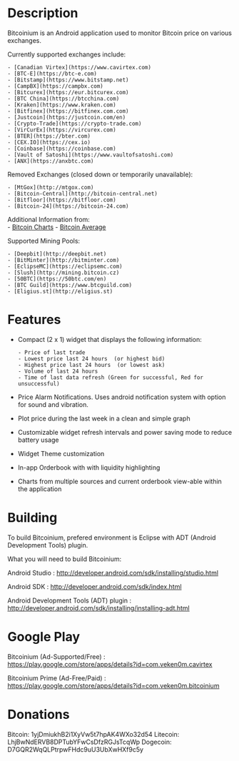 Description
===============
Bitcoinium is an Android application used to monitor Bitcoin price on various exchanges. 

Currently supported exchanges include:

    - [Canadian Virtex](https://www.cavirtex.com)
    - [BTC-E](https://btc-e.com)
    - [Bitstamp](https://www.bitstamp.net)
    - [CampBX](https://campbx.com)
    - [Bitcurex](https://eur.bitcurex.com)
    - [BTC China](https://btcchina.com)
    - [Kraken](https://www.kraken.com)
    - [Bitfinex](https://bitfinex.com.com)
    - [Justcoin](https://justcoin.com/en)
    - [Crypto-Trade](https://crypto-trade.com)
    - [VirCurEx](https://vircurex.com)
    - [BTER](https://bter.com)
    - [CEX.IO](https://cex.io)
    - [Coinbase](https://coinbase.com)
    - [Vault of Satoshi](https://www.vaultofsatoshi.com)
    - [ANX](https://anxbtc.com)

	
Removed Exchanges (closed down or temporarily unavailable):

	- [MtGox](http://mtgox.com)
	- [Bitcoin-Central](http://bitcoin-central.net)
	- [Bitfloor](https://bitfloor.com)
	- [Bitcoin-24](https://bitcoin-24.com)
		
Additional Information from:	
	- [Bitcoin Charts](http://bitcoincharts.com/markets)
	- [Bitcoin Average](https://bitcoinaverage.com)

Supported Mining Pools:

	- [Deepbit](http://deepbit.net)
	- [BitMinter](http://bitminter.com)
	- [EclipseMC](https://eclipsemc.com)
	- [Slush](http://mining.bitcoin.cz)
	- [50BTC](https://50btc.com/en)
	- [BTC Guild](https://www.btcguild.com)
	- [Eligius.st](http://eligius.st)

Features
===============
- Compact (2 x 1) widget that displays the following information:
 
      - Price of last trade
      - Lowest price last 24 hours  (or highest bid)
      - Highest price last 24 hours  (or lowest ask)
      - Volume of last 24 hours
      - Time of last data refresh (Green for successful, Red for unsuccessful)

- Price Alarm Notifications. Uses android notification system with option for sound and vibration.
- Plot price during the last week in a clean and simple graph
- Customizable widget refresh intervals and power saving mode to reduce battery usage
- Widget Theme customization
- In-app Orderbook with with liquidity highlighting
- Charts from multiple sources and current orderbook view-able within the application

Building
===============
To build Bitcoinium, prefered environment is Eclipse with ADT (Android Development Tools) plugin. 

What you will need to build Bitcoinium:

Android Studio							: http://developer.android.com/sdk/installing/studio.html

Android SDK								: http://developer.android.com/sdk/index.html

Android Development Tools (ADT) plugin	: http://developer.android.com/sdk/installing/installing-adt.html


Google Play
===============
Bitcoinium (Ad-Supported/Free)	: https://play.google.com/store/apps/details?id=com.veken0m.cavirtex

Bitcoinium Prime (Ad-Free/Paid)	: https://play.google.com/store/apps/details?id=com.veken0m.bitcoinium


Donations
===============
Bitcoin: 1yjDmiukhB2i1XyVw5t7hpAK4WXo32d54
Litecoin: LhjBwNdERVB8DPTubYFwCsDfzRGJsTcqWp
Dogecoin: D7GQR2WqQLPtrpwFHdc9uU3UbXwHXf9c5y
